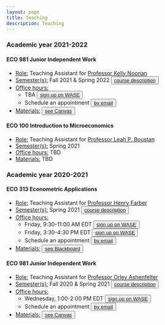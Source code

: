 ```yaml
---
layout: page
title: Teaching
description: Teaching
---
```


### Academic year 2021-2022

#### ECO 981 Junior Independent Work
* <u>Role:</u> Teaching Assistant for <a href="https://economics.princeton.edu/people/">Professor Kelly Noonan</a>
* <u>Semester(s):</u> Fall 2021 & Spring 2022 <button type="button" class="btn btn-xs btn-default"><a href="https://economics.princeton.edu/undergraduate-program/independent-work/junior-independent-work/">course description</a></button>
* <u>Office hours:</u> 
  - TBA <button type="button" class="btn btn-xs btn-default"><a href="https://wase.princeton.edu">sign up on WASE</a></button>
  - Schedule an appointment <button type="button" class="btn btn-xs btn-default"><a href="mailto:christine.cai@princeton.edu">by email</a></button>
* <u>Materials:</u> <button type="button" class="btn btn-xs btn-default"><a href="https://princeton.instructure.com/courses/5014">see Canvas</a></button>
  
#### ECO 100 Introduction to Microeconomics
* <u>Role:</u> Teaching Assistant for <a href="https://scholar.princeton.edu/lboustan/home">Professor Leah P. Boustan</a>
* <u>Semester(s):</u> Spring 2021
* <u>Office hours:</u> TBD
* <u>Materials:</u> TBD


### Academic year 2020-2021

#### ECO 313 Econometric Applications
* <u>Role:</u> Teaching Assistant for <a href="https://irs.princeton.edu/people/henry-farber">Professor Henry Farber</a>
* <u>Semester(s):</u> Spring 2021 <button type="button" class="btn btn-xs btn-default"><a href="https://registrar.princeton.edu/course-offerings/course-details?term=1214&courseid=001395">course description</a></button>
* <u>Office hours:</u>
  - Friday, 9:30-11:00 AM EDT <button type="button" class="btn btn-xs btn-default"><a href="https://wase.princeton.edu">sign up on WASE</a></button>
  - Friday, 3:30-4:30 PM EDT <button type="button" class="btn btn-xs btn-default"><a href="https://wase.princeton.edu">sign up on WASE</a></button>
  - Schedule an appointment <button type="button" class="btn btn-xs btn-default"><a href="mailto:christine.cai@princeton.edu">by email</a></button>
* <u>Materials:</u> <button type="button" class="btn btn-xs btn-default"><a href="https://blackboard.princeton.edu">see Blackboard</a></button>

#### ECO 981 Junior Independent Work
* <u>Role:</u> Teaching Assistant for <a href="https://irs.princeton.edu/people/orley-c-ashenfelter">Professor Orley Ashenfelter</a>
* <u>Semester(s):</u> Fall 2020 & Spring 2021 <button type="button" class="btn btn-xs btn-default"><a href="https://economics.princeton.edu/undergraduate-program/independent-work/junior-independent-work/">course description</a></button>
* <u>Office hours:</u> 
  - Wednesday, 1:00-2:00 PM EDT <button type="button" class="btn btn-xs btn-default"><a href="https://wase.princeton.edu">sign up on WASE</a></button>
  - Schedule an appointment <button type="button" class="btn btn-xs btn-default"><a href="mailto:christine.cai@princeton.edu">by email</a></button>
* <u>Materials:</u> <button type="button" class="btn btn-xs btn-default"><a href="https://princeton.instructure.com/groups/1110/pages">see Canvas</a></button>
  
